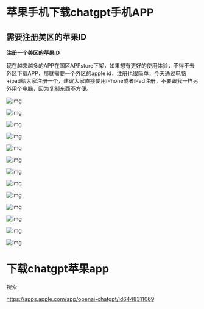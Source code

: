 # 苹果手机下载chatgpt手机APP



## 需要注册美区的苹果ID

**注册一个美区的苹果ID**

现在越来越多的APP在国区APPstore下架，如果想有更好的使用体验，不得不去外区下载APP，那就需要一个外区的apple id，注册也很简单，今天通过电脑+ipad给大家注册一个，建议大家直接使用iPhone或者iPad注册，不要跟我一样另外用个电脑，因为复制东西不方便。

 

![img](https://imgoss.xgss.net/picgo/wps1.png?aliyun) 

![img](https://imgoss.xgss.net/picgo/wps2.png?aliyun) 

![img](https://imgoss.xgss.net/picgo/wps3.png?aliyun) 

![img](https://imgoss.xgss.net/picgo/wps4.png?aliyun) 

![img](https://imgoss.xgss.net/picgo/wps5.png?aliyun) 

![img](https://imgoss.xgss.net/picgo/wps6.png?aliyun) 

![img](https://imgoss.xgss.net/picgo/wps7.png?aliyun) 

![img](https://imgoss.xgss.net/picgo/wps8.png?aliyun) 

![img](https://imgoss.xgss.net/picgo/wps9.png?aliyun) 

![img](https://imgoss.xgss.net/picgo/wps10.png?aliyun) 

![img](https://imgoss.xgss.net/picgo/wps11.png?aliyun) 

![img](https://imgoss.xgss.net/picgo/wps12.png?aliyun) 



 

![img](https://imgoss.xgss.net/picgo/wps13-1685001576057.jpg?aliyun) 

 

 # 下载chatgpt苹果app

搜索

https://apps.apple.com/app/openai-chatgpt/id6448311069

 
